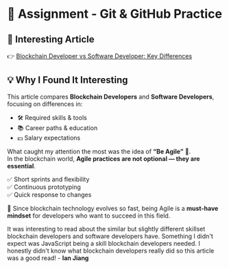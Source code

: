 # 📘 Assignment - Git & GitHub Practice

## 🔗 Interesting Article
👉 [Blockchain Developer vs Software Developer: Key Differences](https://taikai.network/blog/blockchain-developer-vs-software-developer)

## 💡 Why I Found It Interesting
This article compares **Blockchain Developers** and **Software Developers**, focusing on differences in:

- 🛠️ Required skills & tools  
- 📚 Career paths & education  
- 💵 Salary expectations  

What caught my attention the most was the idea of **“Be Agile”** 🏃.  
In the blockchain world, **Agile practices are not optional — they are essential**.  

✅ Short sprints and flexibility  
✅ Continuous prototyping  
✅ Quick response to changes  

🚀 Since blockchain technology evolves so fast, being Agile is a **must-have mindset** for developers who want to succeed in this field.

It was interesting to read about the similar but slightly different skillset blockchain developers and software developers have. Something I didn't expect was JavaScript being a skill blockchain developers needed. I honestly didn't know what blockchain developers really did so this article was a good read! - **Ian Jiang**